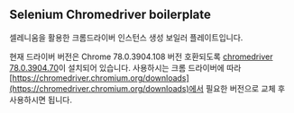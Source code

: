 ## Selenium Chromedriver boilerplate
셀레니움을 활용한 크롬드라이버 인스턴스 생성 보일러 플레이트입니다.

현재 드라이버 버전은 Chrome 78.0.3904.108 버전 호환되도록 [chromedriver 78.0.3904.70](https://chromedriver.storage.googleapis.com/index.html?path=78.0.3904.70/)이 설치되어 있습니다. 사용하시는 크롬 드라이버에 따라 [https://chromedriver.chromium.org/downloads](https://chromedriver.chromium.org/downloads)에서 필요한 버전으로 교체 후 사용하시면 됩니다.

